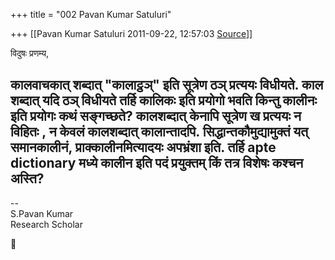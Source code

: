 +++
title = "002 Pavan Kumar Satuluri"

+++
[[Pavan Kumar Satuluri	2011-09-22, 12:57:03 [Source](https://groups.google.com/g/bvparishat/c/i5FQEW_yJjw)]]



  

  
विदुषः प्रणम्य,  
  
 कालवाचकात् शब्दात् "कालाट्ठञ्" इति सूत्रेण ठञ् प्रत्ययः विधीयते. काल शब्दात् यदि ठञ् विधीयते तर्हि कालिकः इति प्रयोगो भवति किन्तु कालीनः इति प्रयोगः कथं सङ्गच्छते? कालशब्दात् केनापि सूत्रेण ख प्रत्ययः न विहितः , न केवलं कालशब्दात् कालान्तादपि. सिद्धान्तकौमुद्यामुक्तं यत् समानकालीनं, प्राक्कालीनमित्यादयः अपभ्रंशा इति. तर्हि apte dictionary मध्ये कालीन इति पदं प्रयुक्तम् किं तत्र विशेषः कश्चन अस्ति?  
--  

  
  

--  
S.Pavan Kumar  
Research Scholar



